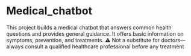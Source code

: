 # Medical_chatbot
This project builds a medical chatbot that answers common health questions and provides general guidance. It offers basic information on symptoms, prevention, and treatments. ⚠️ Not a substitute for doctors—always consult a qualified healthcare professional before any treatment
